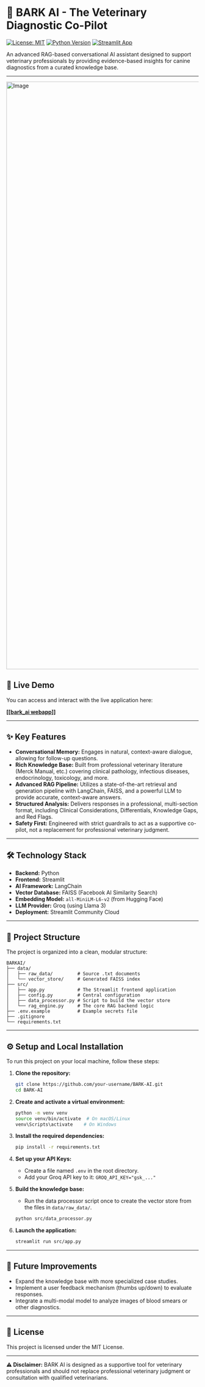 # 🐾 BARK AI - The Veterinary Diagnostic Co-Pilot

[![License: MIT](https://img.shields.io/badge/License-MIT-yellow.svg)](https://opensource.org/licenses/MIT)
[![Python Version](https://img.shields.io/badge/Python-3.10%2B-blue.svg)](https://www.python.org/downloads/)
[![Streamlit App](https://static.streamlit.io/badges/streamlit_badge_black_white.svg)](https://share.streamlit.io/)

An advanced RAG-based conversational AI assistant designed to support veterinary professionals by providing evidence-based insights for canine diagnostics from a curated knowledge base.

---
<img width="2816" height="1536" alt="Image" src="https://github.com/user-attachments/assets/66e8db43-b1fc-4e64-9616-7b3bc54b3148" />


## 🚀 Live Demo

You can access and interact with the live application here:

**[[[bark_ai webapp](https://bark-ai.streamlit.app/)]]**

---

## ✨ Key Features

* **Conversational Memory:** Engages in natural, context-aware dialogue, allowing for follow-up questions.
* **Rich Knowledge Base:** Built from professional veterinary literature (Merck Manual, etc.) covering clinical pathology, infectious diseases, endocrinology, toxicology, and more.
* **Advanced RAG Pipeline:** Utilizes a state-of-the-art retrieval and generation pipeline with LangChain, FAISS, and a powerful LLM to provide accurate, context-aware answers.
* **Structured Analysis:** Delivers responses in a professional, multi-section format, including Clinical Considerations, Differentials, Knowledge Gaps, and Red Flags.
* **Safety First:** Engineered with strict guardrails to act as a supportive co-pilot, not a replacement for professional veterinary judgment.

---

## 🛠️ Technology Stack

* **Backend:** Python
* **Frontend:** Streamlit
* **AI Framework:** LangChain
* **Vector Database:** FAISS (Facebook AI Similarity Search)
* **Embedding Model:** `all-MiniLM-L6-v2` (from Hugging Face)
* **LLM Provider:** Groq (using Llama 3)
* **Deployment:** Streamlit Community Cloud

---

## 📂 Project Structure

The project is organized into a clean, modular structure:

```
BARKAI/
├── data/
│   ├── raw_data/         # Source .txt documents
│   └── vector_store/     # Generated FAISS index
├── src/
│   ├── app.py            # The Streamlit frontend application
│   ├── config.py         # Central configuration
│   ├── data_processor.py # Script to build the vector store
│   └── rag_engine.py     # The core RAG backend logic
├── .env.example          # Example secrets file
├── .gitignore
└── requirements.txt
```

---

## ⚙️ Setup and Local Installation

To run this project on your local machine, follow these steps:

1. **Clone the repository:**
   ```bash
   git clone https://github.com/your-username/BARK-AI.git
   cd BARK-AI
   ```

2. **Create and activate a virtual environment:**
   ```bash
   python -m venv venv
   source venv/bin/activate  # On macOS/Linux
   venv\Scripts\activate    # On Windows
   ```

3. **Install the required dependencies:**
   ```bash
   pip install -r requirements.txt
   ```

4. **Set up your API Keys:**
   * Create a file named `.env` in the root directory.
   * Add your Groq API key to it: `GROQ_API_KEY="gsk_..."`

5. **Build the knowledge base:**
   * Run the data processor script once to create the vector store from the files in `data/raw_data/`.
   ```bash
   python src/data_processor.py
   ```

6. **Launch the application:**
   ```bash
   streamlit run src/app.py
   ```

---

## 🔮 Future Improvements

* Expand the knowledge base with more specialized case studies.
* Implement a user feedback mechanism (thumbs up/down) to evaluate responses.
* Integrate a multi-modal model to analyze images of blood smears or other diagnostics.

---

## 📝 License

This project is licensed under the MIT License.


---

**⚠️ Disclaimer:** BARK AI is designed as a supportive tool for veterinary professionals and should not replace professional veterinary judgment or consultation with qualified veterinarians.
